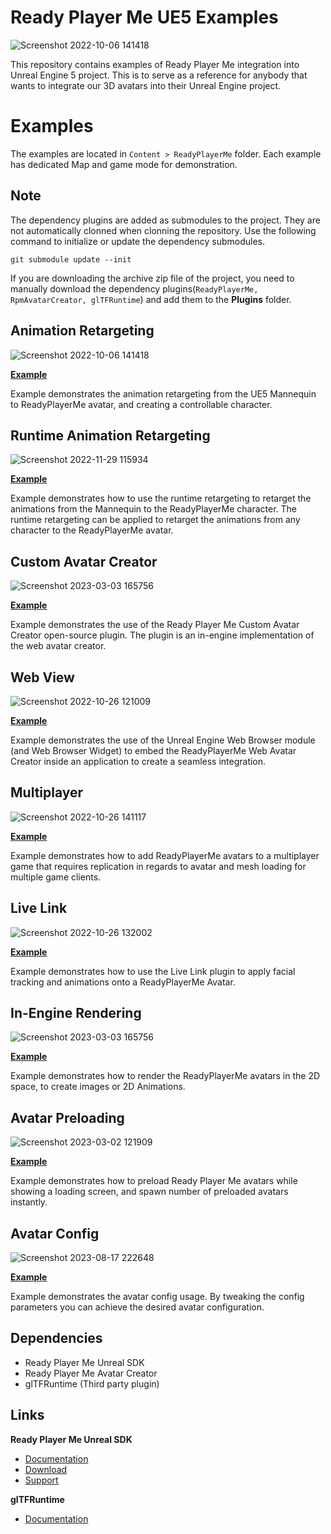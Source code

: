 # Ready Player Me UE5 Examples

![Screenshot 2022-10-06 141418](https://user-images.githubusercontent.com/108666572/194309906-d7dc5108-2cb4-4005-baf7-b0d88af69c50.png)

This repository contains examples of Ready Player Me integration into Unreal Engine 5 project. This is to serve as a reference for anybody that wants to integrate our 3D avatars into their Unreal Engine project.

# Examples

The examples are located in `Content > ReadyPlayerMe` folder. Each example has dedicated Map and game mode for demonstration.

## Note

The dependency plugins are added as submodules to the project.
They are not automatically clonned when clonning the repository. Use the following command to initialize or update the dependency submodules.
```
git submodule update --init
```

If you are downloading the archive zip file of the project, you need to manually download the dependency plugins(`ReadyPlayerMe, RpmAvatarCreator, glTFRuntime`) and add them to 
the **Plugins** folder.

## Animation Retargeting

![Screenshot 2022-10-06 141418](https://user-images.githubusercontent.com/108666572/194309906-d7dc5108-2cb4-4005-baf7-b0d88af69c50.png)

[**Example**](https://github.com/readyplayerme/UnrealExamples/tree/main/Content/ReadyPlayerMe/AnimationRetargeting#readme)

Example demonstrates the animation retargeting from the UE5 Mannequin to ReadyPlayerMe avatar, and creating a controllable character.

## Runtime Animation Retargeting

![Screenshot 2022-11-29 115934](https://user-images.githubusercontent.com/3124894/204512563-558b6d48-0fcf-433f-aa80-70f4c70f4b03.png)

[**Example**](https://github.com/readyplayerme/UnrealExamples/tree/main/Content/ReadyPlayerMe/RuntimeRetargeting#readme)

Example demonstrates how to use the runtime retargeting to retarget the animations from the Mannequin to the ReadyPlayerMe character. The runtime retargeting can be applied to retarget the animations from any character to the ReadyPlayerMe avatar.

## Custom Avatar Creator

![Screenshot 2023-03-03 165756](https://user-images.githubusercontent.com/3124894/233410933-077ec3c3-c53c-4ed1-b442-3639ed9348f8.png)

[**Example**](https://github.com/readyplayerme/UnrealExamples/tree/main/Content/ReadyPlayerMe/AvatarCreator#readme)

Example demonstrates the use of the Ready Player Me Custom Avatar Creator open-source plugin. The plugin is an in-engine implementation of the web avatar creator.

## Web View

![Screenshot 2022-10-26 121009](https://user-images.githubusercontent.com/108666572/198000086-7771d6a5-70cc-4b39-b087-b0533257d9be.png)

[**Example**](https://github.com/readyplayerme/UnrealExamples/tree/main/Content/ReadyPlayerMe/WebView#readme)

Example demonstrates the use of the Unreal Engine Web Browser module (and Web Browser Widget) to embed the ReadyPlayerMe Web Avatar Creator inside an application to create a seamless integration.

## Multiplayer

![Screenshot 2022-10-26 141117](https://user-images.githubusercontent.com/108666572/198023314-57c84fbc-6221-4cd2-b7df-743eb4485f72.png)

[**Example**](https://github.com/readyplayerme/UnrealExamples/tree/main/Content/ReadyPlayerMe/Multiplayer#readme)

Example demonstrates how to add ReadyPlayerMe avatars to a multiplayer game that requires replication in regards to avatar and mesh loading for multiple game clients.

## Live Link

![Screenshot 2022-10-26 132002](https://user-images.githubusercontent.com/108666572/198013412-b54d087e-7b87-4504-a37d-40f8a53d1edd.png)

[**Example**](https://github.com/readyplayerme/UnrealExamples/tree/main/Content/ReadyPlayerMe/LiveLink#readme)

Example demonstrates how to use the Live Link plugin to apply facial tracking and animations onto a ReadyPlayerMe Avatar.

## In-Engine Rendering

![Screenshot 2023-03-03 165756](https://user-images.githubusercontent.com/3124894/233416253-9843a7ed-c49d-447c-ba84-a99098cd13ec.png)

[**Example**](https://github.com/readyplayerme/UnrealExamples/tree/main/Content/ReadyPlayerMe/InEngineRendering#readme)

Example demonstrates how to render the ReadyPlayerMe avatars in the 2D space, to create images or 2D Animations.

## Avatar Preloading

![Screenshot 2023-03-02 121909](https://user-images.githubusercontent.com/3124894/234279340-ce5b8fce-70e9-47dd-a723-9db9989d83c8.png)

[**Example**](https://github.com/readyplayerme/UnrealExamples/tree/main/Content/ReadyPlayerMe/Preloading#readme)

Example demonstrates how to preload Ready Player Me avatars while showing a loading screen, and spawn number of preloaded avatars instantly.

## Avatar Config

![Screenshot 2023-08-17 222648](https://github.com/readyplayerme/UnrealExamples/assets/3124894/845adc82-ae72-40b3-b4d0-b75b70e53189)

[**Example**](https://github.com/readyplayerme/UnrealExamples/tree/main/Content/ReadyPlayerMe/AvatarConfig#readme)

Example demonstrates the avatar config usage. By tweaking the config parameters you can achieve the desired avatar configuration.

## Dependencies
- Ready Player Me Unreal SDK
- Ready Player Me Avatar Creator 
- glTFRuntime (Third party plugin)

## Links
**Ready Player Me Unreal SDK**
- [Documentation](https://docs.readyplayer.me/ready-player-me/integration-guides/unreal-engine-4)
- [Download](https://docs.readyplayer.me/ready-player-me/integration-guides/unreal-engine-4/unreal-plugin-download)
- [Support](https://docs.readyplayer.me/ready-player-me/integration-guides/unreal-engine-4/troubleshooting)

**glTFRuntime**
- [Documentation](https://github.com/rdeioris/glTFRuntime-docs/blob/master/README.md)



